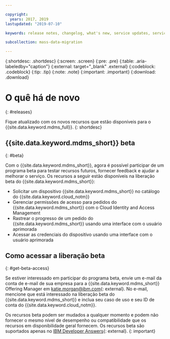 ```yaml
---

copyright:
  years: 2017, 2019
lastupdated: "2019-07-10"

keywords: release notes, changelog, what's new, service updates, service bulletin

subcollection: mass-data-migration

---
```


{:shortdesc: .shortdesc}
{:screen: .screen}
{:pre: .pre}
{:table: .aria-labeledby="caption"}
{:external: target="_blank" .external}
{:codeblock: .codeblock}
{:tip: .tip}
{:note: .note}
{:important: .important}
{:download: .download}

# O quê há de novo
{: #releases}

Fique atualizado com os novos recursos que estão disponíveis para o {{site.data.keyword.mdms_full}}. 
{: shortdesc}

## {{site.data.keyword.mdms_short}} beta
{: #beta}

Com o {{site.data.keyword.mdms_short}}, agora é possível participar de um programa beta para testar recursos futuros, fornecer feedback e ajudar a melhorar o serviço. Os recursos a seguir estão disponíveis na liberação beta do {{site.data.keyword.mdms_short}}:

- Solicitar um dispositivo {{site.data.keyword.mdms_short}} no catálogo do {{site.data.keyword.cloud_notm}}
- Gerenciar permissões de acesso para pedidos do {{site.data.keyword.mdms_short}} com o Cloud Identity and Access Management
- Rastrear o progresso de um pedido do {{site.data.keyword.mdms_short}} usando uma interface com o usuário aprimorada 
- Acessar as credenciais do dispositivo usando uma interface com o usuário aprimorada

## Como acessar a liberação beta
{: #get-beta-access}

Se estiver interessado em participar do programa beta, envie um e-mail da conta de e-mail de sua empresa para a {{site.data.keyword.mdms_short}} Offering Manager em [katie.morgan@ibm.com](mailto:katie.morgan@ibm.com){: external}. No e-mail, mencione que está interessado na liberação beta do {{site.data.keyword.mdms_short}} e inclua seu caso de uso e seu ID de conta do {{site.data.keyword.cloud_notm}}.

Os recursos beta podem ser mudados a qualquer momento e podem não fornecer o mesmo nível de desempenho ou compatibilidade que os recursos em disponibilidade geral fornecem. Os recursos beta são suportados apenas no [IBM Developer Answers](https://developer.ibm.com){: external}.
{: important}
